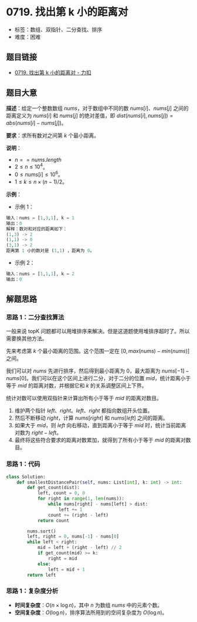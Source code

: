 # 0719. 找出第 k 小的距离对

- 标签：数组、双指针、二分查找、排序
- 难度：困难

## 题目链接

- [0719. 找出第 k 小的距离对 - 力扣](https://leetcode.cn/problems/find-k-th-smallest-pair-distance/)

## 题目大意

**描述**：给定一个整数数组 $nums$，对于数组中不同的数 $nums[i]$、$nums[j]$ 之间的距离定义为 $nums[i]$ 和 $nums[j]$ 的绝对差值，即 $dist(nums[i], nums[j]) = abs(nums[i] - nums[j])$。

**要求**：求所有数对之间第 $k$ 个最小距离。

**说明**：

- $n == nums.length$
- $2 \le n \le 10^4$。
- $0 \le nums[i] \le 10^6$。
- $1 \le k \le n \times (n - 1) / 2$。

**示例**：

- 示例 1：

```python
输入：nums = [1,3,1], k = 1
输出：0
解释：数对和对应的距离如下：
(1,3) -> 2
(1,1) -> 0
(3,1) -> 2
距离第 1 小的数对是 (1,1) ，距离为 0。
```

- 示例 2：

```python
输入：nums = [1,1,1], k = 2
输出：0
```

## 解题思路

### 思路 1：二分查找算法

一般来说 topK 问题都可以用堆排序来解决。但是这道题使用堆排序超时了。所以需要换其他方法。

先来考虑第 $k$ 个最小距离的范围。这个范围一定在 $[0, max(nums) - min(nums)]$ 之间。

我们可以对 $nums$ 先进行排序，然后得到最小距离为 $0$，最大距离为 $nums[-1] - nums[0]$。我们可以在这个区间上进行二分，对于二分的位置 $mid$，统计距离小于等于 $mid$ 的距离对数，并根据它和 $k$ 的关系调整区间上下界。

统计对数可以使用双指针来计算出所有小于等于 $mid$ 的距离对数目。

1. 维护两个指针 $left$、$right$。$left$、$right$ 都指向数组开头位置。
2. 然后不断移动 $right$，计算 $nums[right]$ 和 $nums[left]$ 之间的距离。
3. 如果大于 $mid$，则 $left$ 向右移动，直到距离小于等于 $mid$ 时，统计当前距离对数为 $right - left$。
4. 最终将这些符合要求的距离对数累加，就得到了所有小于等于 $mid$ 的距离对数目。

### 思路 1：代码

```python
class Solution:
    def smallestDistancePair(self, nums: List[int], k: int) -> int:
        def get_count(dist):
            left, count = 0, 0
            for right in range(1, len(nums)):
                while nums[right] - nums[left] > dist:
                    left += 1
                count += (right - left)
            return count

        nums.sort()
        left, right = 0, nums[-1] - nums[0]
        while left < right:
            mid = left + (right - left) // 2
            if get_count(mid) >= k:
                right = mid
            else:
                left = mid + 1
        return left
```

### 思路 1：复杂度分析

- **时间复杂度**：$O(n \times \log n)$，其中 $n$ 为数组 $nums$ 中的元素个数。
- **空间复杂度**：$O(\log n)$，排序算法所用到的空间复杂度为 $O(\log n)$。
